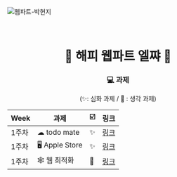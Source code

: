 ![웹파트-박현지](https://user-images.githubusercontent.com/79238676/227774768-e44fc0eb-2905-4cb9-af83-dbbe5780a81b.png)

<br />

<div align=center>

# 💙 해피 웹파트 엘쨔 💙

### 💻 과제

(✨: 심화 과제 / 📝 : 생각 과제)

| Week  | 과제           | ☑️  | 링크                                                               |
| ----- | -------------- | --- | ------------------------------------------------------------------ |
| 1주차 | ☁︎ todo mate   | ✨  | [링크](https://github.com/GO-SOPT-WEB/HyeonJiPark/pull/3 '🔗링크') |
| 1주차 | 🖥️ Apple Store | ✨  | [링크](https://github.com/GO-SOPT-WEB/HyeonJiPark/pull/2 '🔗링크') |
| 1주차 | 🕸️ 웹 최적화   | 📝  | [링크](https://github.com/GO-SOPT-WEB/HyeonJiPark/pull/1 '🔗링크') |

</div>
